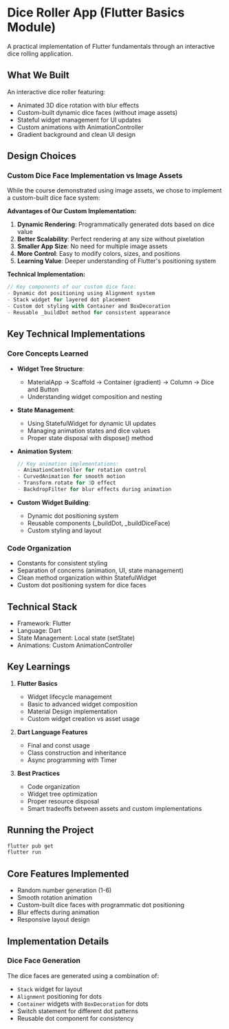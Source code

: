 # Dice Roller App (Flutter Basics Module)

A practical implementation of Flutter fundamentals through an interactive dice rolling application.

## What We Built

An interactive dice roller featuring:
- Animated 3D dice rotation with blur effects
- Custom-built dynamic dice faces (without image assets)
- Stateful widget management for UI updates
- Custom animations with AnimationController
- Gradient background and clean UI design

## Design Choices

### Custom Dice Face Implementation vs Image Assets
While the course demonstrated using image assets, we chose to implement a custom-built dice face system:

**Advantages of Our Custom Implementation:**
1. **Dynamic Rendering**: Programmatically generated dots based on dice value
2. **Better Scalability**: Perfect rendering at any size without pixelation
3. **Smaller App Size**: No need for multiple image assets
4. **More Control**: Easy to modify colors, sizes, and positions
5. **Learning Value**: Deeper understanding of Flutter's positioning system

**Technical Implementation:**
```dart
// Key components of our custom dice face:
- Dynamic dot positioning using Alignment system
- Stack widget for layered dot placement
- Custom dot styling with Container and BoxDecoration
- Reusable _buildDot method for consistent appearance
```

## Key Technical Implementations

### Core Concepts Learned
- **Widget Tree Structure**: 
  - MaterialApp → Scaffold → Container (gradient) → Column → Dice and Button
  - Understanding widget composition and nesting

- **State Management**:
  - Using StatefulWidget for dynamic UI updates
  - Managing animation states and dice values
  - Proper state disposal with dispose() method

- **Animation System**:
  ```dart
  // Key animation implementations:
  - AnimationController for rotation control
  - CurvedAnimation for smooth motion
  - Transform.rotate for 3D effect
  - BackdropFilter for blur effects during animation
  ```

- **Custom Widget Building**:
  - Dynamic dot positioning system
  - Reusable components (_buildDot, _buildDiceFace)
  - Custom styling and layout

### Code Organization
- Constants for consistent styling
- Separation of concerns (animation, UI, state management)
- Clean method organization within StatefulWidget
- Custom dot positioning system for dice faces

## Technical Stack
- Framework: Flutter
- Language: Dart
- State Management: Local state (setState)
- Animations: Custom AnimationController

## Key Learnings
1. **Flutter Basics**
   - Widget lifecycle management
   - Basic to advanced widget composition
   - Material Design implementation
   - Custom widget creation vs asset usage

2. **Dart Language Features**
   - Final and const usage
   - Class construction and inheritance
   - Async programming with Timer


3. **Best Practices**
   - Code organization
   - Widget tree optimization
   - Proper resource disposal
   - Smart tradeoffs between assets and custom implementations

## Running the Project
```bash
flutter pub get
flutter run
```

## Core Features Implemented
-  Random number generation (1-6)
-  Smooth rotation animation
-  Custom-built dice faces with programmatic dot positioning
-  Blur effects during animation
-  Responsive layout design

## Implementation Details
### Dice Face Generation
The dice faces are generated using a combination of:
- `Stack` widget for layout
- `Alignment` positioning for dots
- `Container` widgets with `BoxDecoration` for dots
- Switch statement for different dot patterns
- Reusable dot component for consistency
